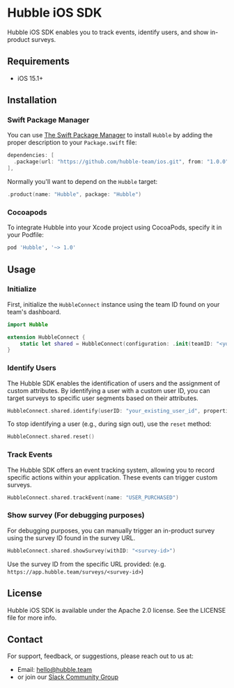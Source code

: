 # Hubble iOS SDK

Hubble iOS SDK enables you to track events, identify users, and show in-product surveys.

## Requirements

- iOS 15.1+

## Installation

### Swift Package Manager

You can use [The Swift Package Manager](https://swift.org/package-manager/) to install `Hubble` by adding the proper description to your `Package.swift` file:

```swift
dependencies: [
  .package(url: "https://github.com/hubble-team/ios.git", from: "1.0.0")
],
```

Normally you'll want to depend on the `Hubble` target:

```swift
.product(name: "Hubble", package: "Hubble")
```

### Cocoapods

To integrate Hubble into your Xcode project using CocoaPods, specify it in your Podfile:

```ruby
pod 'Hubble', '~> 1.0'
```

## Usage

### Initialize

First, initialize the `HubbleConnect` instance using the team ID found on your team's dashboard.

```swift
import Hubble

extension HubbleConnect {
    static let shared = HubbleConnect(configuration: .init(teamID: "<your-team-id>"))
}
```

### Identify Users

The Hubble SDK enables the identification of users and the assignment of custom attributes. By identifying a user with a custom user ID, you can target surveys to specific user segments based on their attributes.

```swift
HubbleConnect.shared.identify(userID: "your_existing_user_id", properties: ["eyeColor": "gold"])
```

To stop identifying a user (e.g., during sign out), use the `reset` method:

```swift
HubbleConnect.shared.reset()
```

### Track Events

The Hubble SDK offers an event tracking system, allowing you to record specific actions within your application. These events can trigger custom surveys.

```swift
HubbleConnect.shared.trackEvent(name: "USER_PURCHASED")
```

### Show survey (For debugging purposes)

For debugging purposes, you can manually trigger an in-product survey using the survey ID found in the survey URL.

```swift
HubbleConnect.shared.showSurvey(withID: "<survey-id>")
```

Use the survey ID from the specific URL provided: (e.g. `https://app.hubble.team/surveys/<survey-id>`)

## License

Hubble iOS SDK is available under the Apache 2.0 license. See the LICENSE file for more info.

## Contact

For support, feedback, or suggestions, please reach out to us at:
- Email: hello@hubble.team
- or join our [Slack Community Group](https://join.slack.com/t/hubble-twk1672/shared_invite/zt-1lur2lv0x-2U72fMERCai~hsVYyDp_2w)
